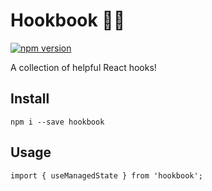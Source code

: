 # Hookbook 👨‍🍳
[![npm version](https://badge.fury.io/js/%40cpepin%2Fhookbook.svg)](https://badge.fury.io/js/%40cpepin%2Fhookbook)

A collection of helpful React hooks!

## Install
```
npm i --save hookbook
```

## Usage
```
import { useManagedState } from 'hookbook';
```
